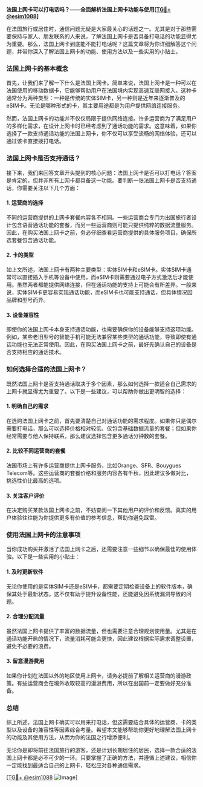 **法国上网卡可以打电话吗？——全面解析法国上网卡功能与使用[[TG💪+ @esim1088](https://t.me/s/esim1088)]**

在法国旅行或居住时，通信问题无疑是大家最关心的话题之一。尤其是对于那些需要保持与家人、朋友联系的人来说，了解法国上网卡是否具备打电话的功能显得尤为重要。那么，法国上网卡到底能不能打电话呢？这篇文章将为你详细解答这个问题，并带你深入了解法国上网卡的功能、使用方法以及一些实用的小贴士。

### 法国上网卡的基本概念

首先，让我们来了解一下什么是法国上网卡。简单来说，法国上网卡是一种可以在法国使用的移动数据卡，它能够帮助用户在法国境内实现高速互联网接入。这种卡通常分为两种类型：一种是传统的实体SIM卡，另一种则是近年来逐渐普及的eSIM卡。无论是哪种形式的卡，其主要用途都是为用户提供网络连接服务。

然而，法国上网卡的功能并不仅仅局限于提供网络连接。许多运营商为了满足用户的多样化需求，在设计上网卡时已经考虑到了通话功能的需求。这意味着，如果你选择了一款支持通话功能的法国上网卡，你不仅可以享受流畅的网络体验，还可以通过该卡直接拨打电话。

### 法国上网卡是否支持通话？

接下来，我们来回答文章开头提到的核心问题：法国上网卡是否可以打电话？答案是肯定的，但并非所有上网卡都具备这一功能。要判断一张法国上网卡是否支持通话，你需要关注以下几个方面：

#### 1. **运营商的选择**
不同的运营商提供的上网卡套餐内容各不相同。一些运营商会专门为出国旅行者设计包含语音通话功能的套餐，而另一些运营商则可能只提供纯粹的数据流量服务。因此，在购买法国上网卡之前，务必仔细查看运营商提供的具体服务项目，确保所选套餐包含通话功能。

#### 2. **卡的类型**
如上文所述，法国上网卡有两种主要类型：实体SIM卡和eSIM卡。实体SIM卡通常可以直接插入手机等设备中使用，而eSIM卡则需要通过电子方式激活后才能使用。虽然两者都能提供网络连接，但在通话功能的支持上可能会有所差异。一般来说，实体SIM卡更容易实现通话功能，而eSIM卡也可能支持通话，但具体情况因品牌和型号而异。

#### 3. **设备兼容性**
即使你的法国上网卡本身支持通话功能，也需要确保你的设备能够支持这项功能。例如，某些老旧型号的智能手机可能无法兼容某些类型的通话功能，导致即使有通话功能也无法正常使用。因此，在购买法国上网卡之前，最好先确认自己的设备是否支持相应的通话技术。

### 如何选择合适的法国上网卡？

既然法国上网卡是否支持通话取决于多个因素，那么如何选择一款适合自己需求的上网卡就显得尤为重要了。以下是一些建议，可以帮助你做出更明智的选择：

#### 1. **明确自己的需求**
在选购法国上网卡之前，首先要清楚自己对通话功能的需求程度。如果你只是偶尔需要打电话，那么可以选择价格相对较低、仅包含基础数据流量的套餐；但如果你经常需要与他人保持联系，那么建议选择包含更多通话分钟数的套餐。

#### 2. **比较不同运营商的套餐**
法国市场上有许多运营商提供上网卡服务，比如Orange、SFR、Bouygues Telecom等。这些运营商的套餐价格和服务内容各有千秋，因此建议多做对比，挑选性价比最高的选项。

#### 3. **关注客户评价**
在决定购买某款法国上网卡之前，不妨查阅一下其他用户的评价和反馈。真实的用户体验往往能为你提供更多有价值的参考信息，帮助你避免踩雷。

### 使用法国上网卡的注意事项

当你成功购买并激活了法国上网卡之后，还需要注意一些细节以确保最佳的使用体验。以下是一些实用的小贴士：

#### 1. **及时更新软件**
无论你使用的是实体SIM卡还是eSIM卡，都需要定期检查设备上的软件版本，确保其处于最新状态。这不仅有助于提升设备性能，还能避免因系统漏洞导致的问题。

#### 2. **合理分配流量**
虽然法国上网卡提供了丰富的数据流量，但也需要注意合理规划使用量。尤其是在通话功能开启的情况下，流量消耗可能会更快，因此建议根据实际需求调整设置，避免不必要的浪费。

#### 3. **留意漫游费用**
如果你计划在法国以外的地区使用上网卡，请务必提前了解相关运营商的漫游政策。有些运营商会在境外收取较高的漫游费用，所以在出国前一定要做好充分准备。

### 总结

综上所述，法国上网卡确实可以用来打电话，但这需要结合具体的运营商、卡的类型以及设备的兼容性等因素综合考量。希望本文能够帮助你更好地理解法国上网卡的功能及其使用方法，从而为你的法国之行增添便利。

无论你是即将前往法国旅行的游客，还是计划长期居住的居民，选择一款合适的法国上网卡都是必不可少的一环。只要掌握了正确的方法，并遵循上述建议，相信你一定能找到最适合自己的上网卡，轻松应对各种通信需求。

[[TG💪+ @esim1088](https://t.me/s/esim1088) ![Image](https://i.postimg.cc/4NQfJmqS/Snipaste-2025-05-13-00-14-12.png)]